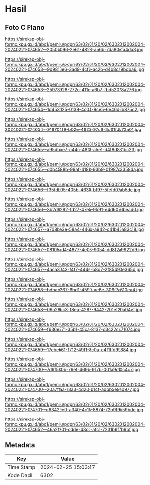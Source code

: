 # Hasil

## Foto C Plano

https://sirekap-obj-formc.kpu.go.id/abc1/pemilu/pdpr/63/02/01/20/02/6302012002004-20240221-074652--2050b096-2e61-4828-a56b-7da80efa4da3.jpg

https://sirekap-obj-formc.kpu.go.id/abc1/pemilu/pdpr/63/02/01/20/02/6302012002004-20240221-074653--9d9816e6-3ad9-4cf6-ac2b-d4b8ca9bdba6.jpg

https://sirekap-obj-formc.kpu.go.id/abc1/pemilu/pdpr/63/02/01/20/02/6302012002004-20240221-074653--25973928-272c-411c-a6b7-fbd52078a276.jpg

https://sirekap-obj-formc.kpu.go.id/abc1/pemilu/pdpr/63/02/01/20/02/6302012002004-20240221-074654--1d453d25-0139-4c04-9ce5-6e46d6b875c2.jpg

https://sirekap-obj-formc.kpu.go.id/abc1/pemilu/pdpr/63/02/01/20/02/6302012002004-20240221-074654--918704f9-b02e-4925-97c8-3d61fdb73a01.jpg

https://sirekap-obj-formc.kpu.go.id/abc1/pemilu/pdpr/63/02/01/20/02/6302012002004-20240221-074655--a95dbbe7-c44c-48f8-a5e1-d4f8d831bc23.jpg

https://sirekap-obj-formc.kpu.go.id/abc1/pemilu/pdpr/63/02/01/20/02/6302012002004-20240221-074655--d0b4588b-99af-4188-93b9-01987c3358da.jpg

https://sirekap-obj-formc.kpu.go.id/abc1/pemilu/pdpr/63/02/01/20/02/6302012002004-20240221-074656--f35fdb05-405b-4630-bf97-5fefd07ab5dc.jpg

https://sirekap-obj-formc.kpu.go.id/abc1/pemilu/pdpr/63/02/01/20/02/6302012002004-20240221-074656--3b2d9292-fd27-47e5-9591-e4d6076bead0.jpg

https://sirekap-obj-formc.kpu.go.id/abc1/pemilu/pdpr/63/02/01/20/02/6302012002004-20240221-074657--a708be3e-58a4-446b-a942-c41b45a83c18.jpg

https://sirekap-obj-formc.kpu.go.id/abc1/pemilu/pdpr/63/02/01/20/02/6302012002004-20240221-074657--08105ad4-4877-4e08-9054-dd8f2a9922d9.jpg

https://sirekap-obj-formc.kpu.go.id/abc1/pemilu/pdpr/63/02/01/20/02/6302012002004-20240221-074657--4aca3043-f4f7-444e-b8d7-2f85490e365d.jpg

https://sirekap-obj-formc.kpu.go.id/abc1/pemilu/pdpr/63/02/01/20/02/6302012002004-20240221-074658--bdbab267-6bd1-4599-ae6e-306f7a610ea4.jpg

https://sirekap-obj-formc.kpu.go.id/abc1/pemilu/pdpr/63/02/01/20/02/6302012002004-20240221-074658--09a28bc3-f8ea-4282-9442-201ef20a04ef.jpg

https://sirekap-obj-formc.kpu.go.id/abc1/pemilu/pdpr/63/02/01/20/02/6302012002004-20240221-074659--f636e571-35b1-45ca-8137-d3c22c471074.jpg

https://sirekap-obj-formc.kpu.go.id/abc1/pemilu/pdpr/63/02/01/20/02/6302012002004-20240221-074659--17ebeb61-1712-49f1-8c0a-c4f1ffd99884.jpg

https://sirekap-obj-formc.kpu.go.id/abc1/pemilu/pdpr/63/02/01/20/02/6302012002004-20240221-074700--7d9f580b-76ef-469b-917b-001a9c10c4c7.jpg

https://sirekap-obj-formc.kpu.go.id/abc1/pemilu/pdpr/63/02/01/20/02/6302012002004-20240221-074700--20a7ffaa-18a3-4d20-b14f-adbb5e9a0977.jpg

https://sirekap-obj-formc.kpu.go.id/abc1/pemilu/pdpr/63/02/01/20/02/6302012002004-20240221-074701--d63429e0-a340-4c15-8874-72b9f9b59bde.jpg

https://sirekap-obj-formc.kpu.go.id/abc1/pemilu/pdpr/63/02/01/20/02/6302012002004-20240221-074652--46a2f201-cdde-43cc-afc1-7231b9f7b9bf.jpg


## Metadata

| Key        | Value               |
| ---------- | ------------------- |
| Time Stamp | 2024-02-25 15:03:47 |
| Kode Dapil | 6302                |



